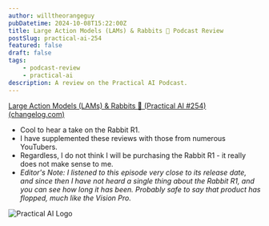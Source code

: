 ```yaml
---
author: willtheorangeguy
pubDatetime: 2024-10-08T15:22:00Z
title: Large Action Models (LAMs) & Rabbits 🐇 Podcast Review
postSlug: practical-ai-254
featured: false
draft: false
tags:
    - podcast-review
    - practical-ai
description: A review on the Practical AI Podcast.
---
```


[Large Action Models (LAMs) & Rabbits 🐇 (Practical AI #254) (changelog.com)](https://changelog.com/practicalai/254)

- Cool to hear a take on the Rabbit R1.
- I have supplemented these reviews with those from numerous YouTubers.
- Regardless, I do not think I will be purchasing the Rabbit R1 - it really does not make sense to me.
- _Editor's Note: I listened to this episode very close to its release date, and since then I have not heard a single thing about the Rabbit R1, and you can see how long it has been. Probably safe to say that product has flopped, much like the Vision Pro._

![Practical AI Logo](https://is1-ssl.mzstatic.com/image/thumb/Podcasts123/v4/45/10/06/4510062f-d99e-abd5-7376-07a4656f19d1/mza_940882021610159734.png/300x300bb.webp)
